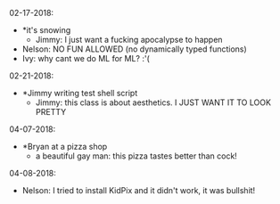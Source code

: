 02-17-2018:
- *it's snowing
  - Jimmy: I just want a fucking apocalypse to happen
- Nelson: NO FUN ALLOWED (no dynamically typed functions)
- Ivy: why cant we do ML for ML? :'(

02-21-2018:
- *Jimmy writing test shell script
  - Jimmy: this class is about aesthetics. I JUST WANT IT TO LOOK PRETTY

04-07-2018:
- *Bryan at a pizza shop
  - a beautiful gay man: this pizza tastes better than cock!

04-08-2018:
- Nelson: I tried to install KidPix and it didn't work, it was bullshit!
